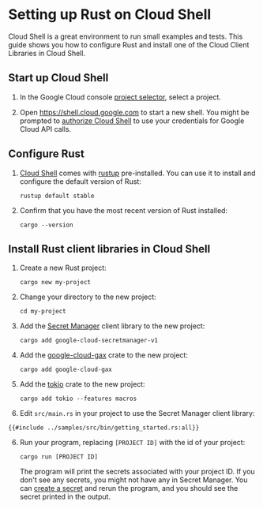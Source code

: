 <!-- 
Copyright 2025 Google LLC

Licensed under the Apache License, Version 2.0 (the "License");
you may not use this file except in compliance with the License.
You may obtain a copy of the License at

    https://www.apache.org/licenses/LICENSE-2.0

Unless required by applicable law or agreed to in writing, software
distributed under the License is distributed on an "AS IS" BASIS,
WITHOUT WARRANTIES OR CONDITIONS OF ANY KIND, either express or implied.
See the License for the specific language governing permissions and
limitations under the License.
-->

# Setting up Rust on Cloud Shell

Cloud Shell is a great environment to run small examples and tests. This guide
shows you how to configure Rust and install one of the Cloud Client Libraries in
Cloud Shell.

## Start up Cloud Shell

1. In the Google Cloud console [project selector], select a project.

1. Open <https://shell.cloud.google.com> to start a new shell. You might be
   prompted to [authorize Cloud Shell] to use your credentials for Google Cloud
   API calls.

## Configure Rust

1. [Cloud Shell] comes with [rustup] pre-installed. You can use it to install
   and configure the default version of Rust:

   ```shell
   rustup default stable
   ```

1. Confirm that you have the most recent version of Rust installed:

   ```shell
   cargo --version
   ```

## Install Rust client libraries in Cloud Shell

1. Create a new Rust project:

   ```shell
   cargo new my-project
   ```

1. Change your directory to the new project:

   ```shell
   cd my-project
   ```

1. Add the [Secret Manager] client library to the new project:

   ```shell
   cargo add google-cloud-secretmanager-v1
   ```

1. Add the [google-cloud-gax] crate to the new project:

   ```shell
   cargo add google-cloud-gax
   ```

1. Add the [tokio] crate to the new project:

   ```shell
   cargo add tokio --features macros
   ```

1. Edit `src/main.rs` in your project to use the Secret Manager client library:

```rust,ignore,noplayground
{{#include ../samples/src/bin/getting_started.rs:all}}
```

<!-- markdownlint-disable MD029 -->

6. Run your program, replacing `[PROJECT ID]` with the id of your project:

   ```shell
   cargo run [PROJECT ID]
   ```

   The program will print the secrets associated with your project ID. If you
   don't see any secrets, you might not have any in Secret Manager. You can
   [create a secret] and rerun the program, and you should see the secret
   printed in the output.

<!-- markdownlint-enable MD029 -->

[authorize cloud shell]: https://cloud.google.com/shell/docs/auth
[cloud shell]: https://cloud.google.com/shell
[create a secret]: https://cloud.google.com/secret-manager/docs/creating-and-accessing-secrets
[google-cloud-gax]: https://crates.io/crates/google-cloud-gax
[project selector]: https://console.cloud.google.com/projectselector2/home/dashboard
[rustup]: https://rust-lang.github.io/rustup/
[secret manager]: https://cloud.google.com/secret-manager/docs/overview
[tokio]: https://crates.io/crates/tokio
